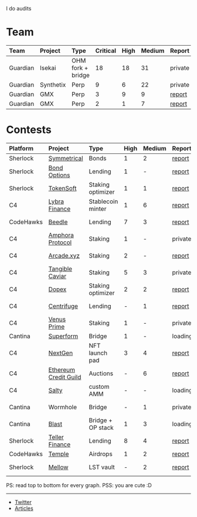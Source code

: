 I do audits 

# Team
| Team | Project |  Type | Critical | High | Medium | Report |
|:--|:--|:--|:--|:--|:--|:--|
| Guardian | Isekai | OHM fork + bridge| 18 | 18 | 31 | private |
| Guardian | Synthetix | Perp | 9 | 6 | 22 | private |
| Guardian | GMX | Perp | 3 | 9 | 9 | [report](https://github.com/GuardianAudits/Audits/blob/main/GMX/2024-06-14_GMX_Updates_1.pdf) |
| Guardian | GMX | Perp | 2 | 1 | 7 | [report](https://github.com/GuardianAudits/Audits/blob/main/GMX/2024-06-14_GMX_Updates_2.pdf) |

# Contests 

| Platform | Project | Type | High | Medium | Report  | Rank | 
|:--|:--|:--|:--|:--|:--|:--|
| Sherlock | [Symmetrical](https://audits.sherlock.xyz/contests/85)| Bonds |  1 | 2 | [report](https://github.com/0x3b33/portfolio/tree/master/sherlock/2023-06-symmetrical/report.md) | - |
| Sherlock | [Bond Options](https://audits.sherlock.xyz/contests/99) | Lending | 1 | - | [report](https://github.com/0x3b33/portfolio/blob/master/sherlock/2023-06-bond/report.md) | - |
| Sherlock | [TokenSoft](https://audits.sherlock.xyz/contests/100) | Staking optimizer | 1 | 1 | [report](https://github.com/0x3b33/portfolio/tree/master/sherlock/2023-06-tokensoft/report.md) | - |
| C4 | [Lybra Finance](https://code4rena.com/contests/2023-06-lybra-finance#top) | Stablecoin minter | 1 | 6 | [report](https://github.com/0x3b33/portfolio/blob/master/c4/2023-06-lybra/report.md) | Top 5 |
| CodeHawks | [Beedle](https://www.codehawks.com/contests/clkbo1fa20009jr08nyyf9wbx) | Lending | 7 | 3 | [report](https://github.com/0x3b33/portfolio/blob/master/codeHawks/2023-07-beedles/report.md) | Top 5 |
| C4 | [Amphora Protocol](https://code4rena.com/contests/2023-07-amphora-protocol#top) | Staking | 1 | - | private | - |
| C4 | [Arcade.xyz](https://code4rena.com/contests/2023-07-arcadexyz#top) |  Staking | 2 | - | [report](https://github.com/0x3b33/portfolio/blob/master/c4/2023-07-arcade/report.md)|  Top 5 |
| C4 | [Tangible Caviar](https://code4rena.com/contests/2023-08-tangible-caviar#top) | Staking | 5 | 3 | private | - |
| C4 | [Dopex](https://code4rena.com/contests/2023-08-dopex#top) | Staking optimizer | 2 | 2 | [report](https://github.com/0x3b33/portfolio/blob/master/c4/2023-08-dopex/report.md) | - |
| C4 | [Centrifuge](https://code4rena.com/contests/2023-09-centrifuge#top) | Lending | - | 1 | [report](https://github.com/0x3b33/portfolio/blob/master/c4/2023-09-centrifuge/report.md) |  Top 3 |
| C4 | [Venus Prime](https://code4rena.com/contests/2023-09-venus-prime#top) | Staking |1 | - | private | - |
| Cantina | [Superform](https://cantina.xyz/competitions/2cd0b038-3e32-4db6-b488-0f85b6f0e49f) | Bridge | 1 | - | loading... | - |
| C4 | [NextGen](https://code4rena.com/audits/2023-10-nextgen#top) | NFT launch pad | 3 | 4 | [report](https://github.com/0x3b33/portfolio/blob/master/c4/2023-10-nextgen/report.md) | 1st |
| C4 | [Ethereum Credit Guild](https://code4rena.com/audits/2023-12-ethereum-credit-guild#top) | Auctions | - | 6 | [report](https://github.com/0x3b33/portfolio/blob/master/c4/2023-12-ecg/report.md) | - |
| C4 | [Salty](https://code4rena.com/audits/2024-01-saltyio#top) | custom AMM | - | - | loading... | - |
| Cantina | Wormhole | Bridge | - | 1 | private | top 5 | 
| Cantina | [Blast](https://cantina.xyz/competitions/c90131b4-5c7c-4ebc-a1f3-8002d219bfe0) | Bridge + OP stack | 1 | 3 | loading... | - | 
| Sherlock | [Teller Finance](https://audits.sherlock.xyz/contests/295) | Lending |  8 | 4 | [report](https://audits.sherlock.xyz/contests/295/report) | - |
| CodeHawks | [Temple](https://codehawks.cyfrin.io/c/clxyjvjkg0007isl3p290etog) | Airdrops | 1 | 2 | [report](https://codehawks.cyfrin.io/c/clxyjvjkg0007isl3p290etog/results?lt=contest&page=1&sc=reward&sj=reward&t=leaderboard) | 2nd |
| Sherlock | [Mellow](https://audits.sherlock.xyz/contests/423) | LST vault |  - | 2 | [report](https://audits.sherlock.xyz/contests/423/report) | top 5 |


PS: read top to bottom for every graph.
PSS: you are cute :D

---

- [Twitter](https://x.com/0x3b33)
- [Articles](https://mirror.xyz/0x3b338e782859aE11c0B15694bc482a9aFa4A5809)